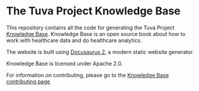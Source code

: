 # The Tuva Project Knowledge Base

This repository contains all the code for generating the Tuva Project [Knowledge Base](https://thetuvaproject.com/).  Knowledge Base is an open source book about how to work with healthcare data and do healthcare analytics.

The website is built using [Docusaurus 2](https://docusaurus.io/), a modern static website generator.

Knowledge Base is licensed under Apache 2.0.

For information on contributing, please go to the [Knowledge Base contributing page](https://thetuvaproject.com/contributing)
